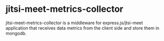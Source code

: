# jitsi-meet-metrics-collector

jitsi-meet-metrics-collector is a middleware for express.js/jtsi-meet application that receives data metrics from the client side and store them in mongodb.